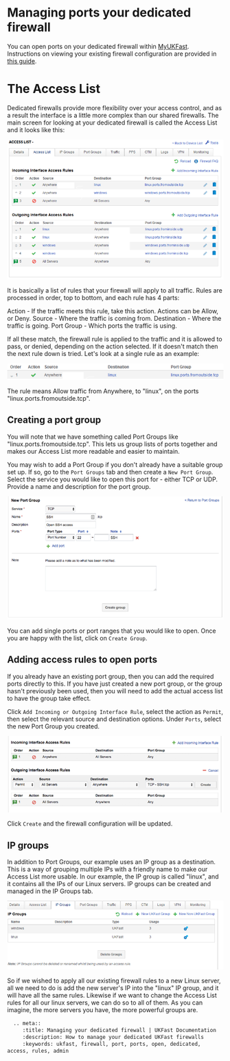 # Managing ports your dedicated firewall

You can open ports on your dedicated firewall within [MyUKFast](https://www.ukfast.co.uk/myukfast.html). Instructions on viewing your existing firewall configuration are provided in [this guide](viewconfig.html).

# The Access List

Dedicated firewalls provide more flexibility over your access control, and as a result the interface is a little more complex than our shared firewalls. The main screen for looking at your dedicated firewall is called the Access List and it looks like this:

![Access list example](files/dedi_access_list.png)

It is basically a list of rules that your firewall will apply to all traffic. Rules are processed in order, top to bottom, and each rule has 4 parts:

Action - If the traffic meets this rule, take this action. Actions can be Allow, or Deny.
Source - Where the traffic is coming from.
Destination - Where the traffic is going.
Port Group - Which ports the traffic is using.

If all these match, the firewall rule is applied to the traffic and it is allowed to pass, or denied, depending on the action selected. If it doesn't match then the next rule down is tried. Let's look at a single rule as an example:

![Access list example](files/dedi_access_list_single.png)

The rule means Allow traffic from Anywhere, to "linux", on the ports "linux.ports.fromoutside.tcp".

## Creating a port group

You will note that we have something called Port Groups like "linux.ports.fromoutside.tcp". This lets us group lists of ports together and makes our Access List more readable and easier to maintain.

You may wish to add a Port Group if you don't already have a suitable group set up.  If so, go to the `Port Groups` tab and then create a `New Port Group`.  Select the service you would like to open this port for - either TCP or UDP. Provide a name and description for the port group.

![New Port Group](files/new-port-group.png)

You can add single ports or port ranges that you would like to open.  Once you are happy with the list, click on `Create Group`.

## Adding access rules to open ports

If you already have an existing port group, then you can add the required ports directly to this.  If you have just created a new port group, or the group hasn't previously been used, then you will need to add the actual access list to have the group take effect.

Click `Add Incoming or Outgoing Interface Rule`, select the action as `Permit`, then select the relevant source and destination options. Under `Ports`, select the new Port Group you created.

![Access List SSH Port](files/access-list-ssh-group.png)

Click `Create` and the firewall configuration will be updated.

## IP groups

In addition to Port Groups, our example uses an IP group as a destination. This is a way of grouping multiple IPs with a friendly name to make our Access List more usable. In our example, the IP group is called "linux", and it contains all the IPs of our Linux servers. IP groups can be created and managed in the IP Groups tab.

![Access list example](files/dedi_ip_groups.png)

So if we wished to apply all our existing firewall rules to a new Linux server, all we need to do is add the new server's IP into the "linux" IP group, and it will have all the same rules. Likewise if we want to change the Access List rules for all our linux servers, we can do so to all of them. As you can imagine, the more servers you have, the more powerful groups are.

```eval_rst
  .. meta::
     :title: Managing your dedicated firewall | UKFast Documentation
     :description: How to manage your dedicated UKFast firewalls
     :keywords: ukfast, firewall, port, ports, open, dedicated, access, rules, admin
```
